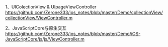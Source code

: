 1、UIColectionView & UIpageViewController
https://github.com/Zerone333/ios_notes/blob/master/Demo/collectionView/collectionView/ViewController.m

2、JavaScriptCore与原生交互
https://github.com/Zerone333/ios_notes/blob/master/Demo/iOS-JavaScriptCore/js/js/ViewController.m
